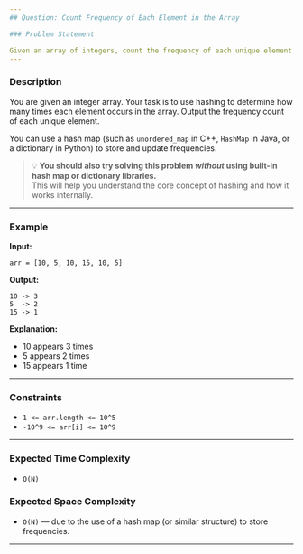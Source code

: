 ```yaml
---
## Question: Count Frequency of Each Element in the Array

### Problem Statement

Given an array of integers, count the frequency of each unique element present in the array using hashing techniques.
---
```


### Description

You are given an integer array. Your task is to use hashing to determine how many times each element occurs in the array. Output the frequency count of each unique element.

You can use a hash map (such as `unordered_map` in C++, `HashMap` in Java, or a dictionary in Python) to store and update frequencies.

> 💡 **You should also try solving this problem _without_ using built-in hash map or dictionary libraries.**  
> This will help you understand the core concept of hashing and how it works internally.

---

### Example

**Input:**

```
arr = [10, 5, 10, 15, 10, 5]
```

**Output:**

```
10 -> 3
5  -> 2
15 -> 1
```

**Explanation:**

- 10 appears 3 times
- 5 appears 2 times
- 15 appears 1 time

---

### Constraints

- `1 <= arr.length <= 10^5`
- `-10^9 <= arr[i] <= 10^9`

---

### Expected Time Complexity

- `O(N)`

### Expected Space Complexity

- `O(N)` — due to the use of a hash map (or similar structure) to store frequencies.

---
